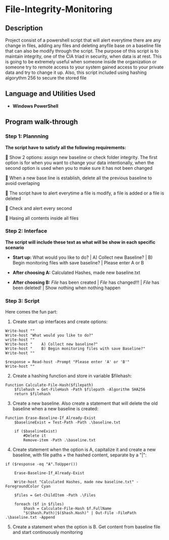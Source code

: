 <h1> File-Integrity-Monitoring </h1>  

<h2>Description</h2>
Project consist of a powershell script that will alert everytime there are any change in files, adding any files and deleting anyfile base on a baseline file that can also be modify through the script. The purpose of this script is to maintain integrity, one of the CIA triad in security, when data is at rest. This is going to be extremely useful when someone inside the organization or someone try to remote access to your system gained access to your private data and try to change it up. Also, this script included using hashing algorythm 256 to secure the stored file

<h2>Language and Utilities Used</h2>

- <b>Windows PowerShell</b>

<h2>Program walk-through</h2>

<h3>Step 1: Plannning</h3>
<b>The script have to satisfy all the following requirements:</b> <br/>

🔲 Show 2 options: assign new baseline or check folder integrity. The first option is for when you want to change your data intentionally, when the second option is used when you to make sure it has not been changed <br/>

🔲 When a new base line is establish, delete all the previous baseline to avoid overlaping <br/>

🔲 The script have to alert everytime a file is modify, a file is added or a file is deleted <br/>

🔲 Check and alert every second  <br/>

🔲 Hasing all contents inside all files <br/>

<h3>Step 2: Interface</h3>
<b>The script will include these text as what will be show in each specific scenario</b> <br>

- <b>Start up:</b> What would you like to do? | A) Collect new Baseline? | B) Begin monitoring files with save baseline? | Please enter A or B <br>

- <b>After choosing A:</b> Calculated Hashes, made new baseline.txt <br>

- <b>After choosing B:</b> *File*  has been created | *File* has changed!!! | *File* has been deleted! | Show nothing when nothing happen

<h3>Step 3: Script</h3>

Here comes the fun part: <br>

1) Create start up interfaces and create options:
```objc
Write-host ""
Write-host "What would you like to do?"
write-host ""
Write-host "    A) Collect new baseline?"
Write-host "    B) Begin monitoring files with save Baseline?"
Write-host ""

$response = Read-host -Prompt "Please enter 'A' or 'B'"
Write-host ""
```
2) Create a hashing function and store in variable $filehash:
```objc
Function Calculate-File-Hash($filepath) 
    $filehash = Get-FileHash -Path $filepath -Algorithm SHA256
    return $filehash
```
3) Create a new baseline. Also create a statement that will delete the old baseline when a new baseline is created:
```objc
Function Erase-Baseline-If_Already-Exist 
    $baselineExist = Test-Path -Path .\baseline.txt

    if ($baselineExist)
        #Delete it
        Remove-item -Path .\baseline.txt

```
4) Create statement when the option is A, capitalize it and create a new baseline, with file paths + the hashed content, separate by a "|":
```objc
if ($response -eq "A".ToUpper()) 
    
    Erase-Baseline-If_Already-Exist   
   
    Write-host "Calculated Hashes, made new baseline.txt" -ForegroundColor Cyan
    
    $files = Get-ChildItem -Path .\Files
    
    foreach ($f in $files) 
        $hash = Calculate-File-Hash $f.FullName
        "$($hash.Path)|$($hash.Hash)" | Out-File -FilePath .\baseline.txt -Append
```
5) Create a statement when the option is B. Get content from baseline file and start continuously monitoring

